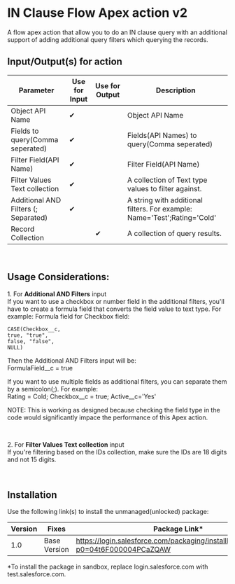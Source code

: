 
# IN Clause Flow Apex action v2
A flow apex action that allow you to do an IN clause query with an additional support of adding additional query filters which querying the records. 

## Input/Output(s) for action
|Parameter	               |Use for Input	   |Use for Output	   |Description 
|-|-|-|-|
| Object API Name | ✔ |  | Object API Name |
| Fields to query(Comma seperated) | ✔ |  | Fields(API Names) to query(Comma seperated) |
| Filter Field(API Name) | ✔ |  | Filter Field(API Name) |
| Filter Values Text collection | ✔ |  | A collection of Text type values to filter against. |
| Additional AND Filters (; Separated) | ✔ |  | A string with additional filters. For example: Name='Test';Rating='Cold' |
| Record Collection |  | ✔ | A collection of query results.  |

<br/>

## Usage Considerations:

1\. For **Additional AND Filters** input \
If you want to use a checkbox or number field in the additional filters, you'll have to create a formula field that converts the field value to text type. For example:
Formula field for Checkbox field:
```
CASE(Checkbox__c,
true, "true",
false, "false",
NULL)
```
Then the Additional AND Filters input will be:\
FormulaField__c = true

If you want to use multiple fields as additional filters, you can separate them by a semicolon(;). For example:\
Rating = Cold; Checkbox__c = true; Active__c='Yes'

NOTE: This is working as designed because checking the field type in the code would significantly impace the performance of this Apex action.

<br/>

2\. For **Filter Values Text collection** input \
If you're filtering based on the IDs collection, make sure the IDs are 18 digits and not 15 digits. 

<br/>

## Installation
Use the following link(s) to install the unmanaged(unlocked) package: 

| Version | Fixes |Package Link*	    
|-|-|-|
| 1.0 | Base Version | https://login.salesforce.com/packaging/installPackage.apexp?p0=04t6F000004PCaZQAW |

*To install the package in sandbox, replace login.salesforce.com with test.salesforce.com.